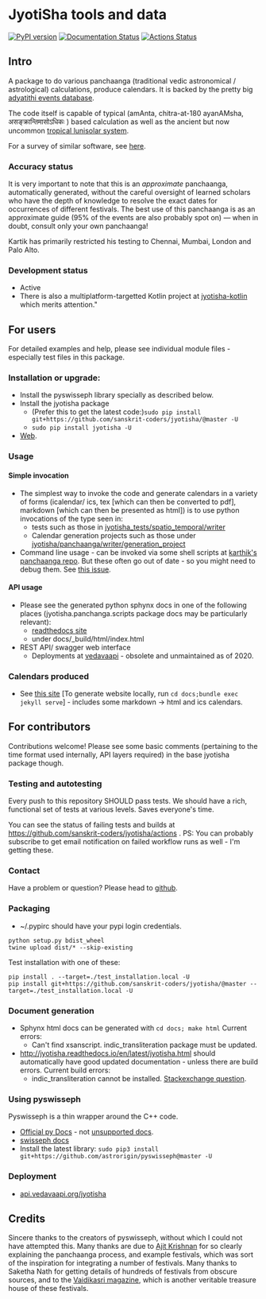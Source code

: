 JyotiSha tools and data
=======================
[![PyPI version](https://badge.fury.io/py/jyotisha.svg)](https://badge.fury.io/py/jyotisha)
[![Documentation Status](https://readthedocs.org/projects/jyotisha/badge/?version=latest)](https://jyotisha.readthedocs.io/en/latest/?badge=latest)
[![Actions Status](https://github.com/sanskrit-coders/jyotisha/workflows/Python%20package/badge.svg)](https://github.com/sanskrit-coders/jyotisha/actions)

## Intro
A package to do various panchaanga (traditional vedic astronomical / astrological) calculations, produce calendars. It is backed by the pretty big [adyatithi events database](https://github.com/sanskrit-coders/adyatithi).

The code itself is capable of typical (amAnta, chitra-at-180 ayanAMsha, असङ्क्रान्तिमासोऽधिकः ) based calculation as well as the ancient but now uncommon [tropical lunisolar system](https://vvasuki.github.io/jyotiSham/history/kauNDinyAyana/). 

For a survey of similar software, see [here](https://sanskrit-coders.github.io/astronomy/).

### Accuracy status
It is very important to note that this is an *approximate* panchaanga,
automatically generated, without the careful oversight of learned
scholars who have the depth of knowledge to resolve the exact dates for
occurrences of different festivals. The best use of this panchaanga is as an
approximate guide (95% of the events are also probably spot on) — when
in doubt, consult only your own panchaanga!

Kartik has primarily restricted his testing to Chennai, Mumbai, London and Palo Alto.

### Development status
- Active
- There is also a multiplatform-targetted Kotlin project at [jyotisha-kotlin](https://github.com/sanskrit-coders/jyotisha-kotlin) which merits attention."

## For users
For detailed examples and help, please see individual module files - especially test files in this package.

### Installation or upgrade:
- Install the pyswisseph library specially as described below.
- Install the jyotisha package
  -  (Prefer this to get the latest code:)`sudo pip install git+https://github.com/sanskrit-coders/jyotisha/@master -U`
  - `sudo pip install jyotisha -U`
- [Web](https://pypi.python.org/pypi/jyotisha).

### Usage
#### Simple invocation
- The simplest way to invoke the code and generate calendars in a variety of forms (icalendar/ ics, tex [which can then be converted to pdf], markdown [which can then be presented as html]) is to use python invocations of the type seen in:
  - tests such as those in [jyotisha_tests/spatio_temporal/writer](jyotisha_tests/spatio_temporal/writer)
  - Calendar generation projects such as those under [jyotisha/panchaanga/writer/generation_project](jyotisha/panchaanga/writer/generation_project)
- Command line usage - can be invoked via some shell scripts at [karthik's panchaanga repo](https://github.com/karthikraman/panchangam). But these often go out of date - so you might need to debug them. See [this issue](https://github.com/sanskrit-coders/jyotisha/issues/10).

#### API usage
- Please see the generated python sphynx docs in one of the following places (jyotisha.panchanga.scripts package docs may be particularly relevant):
    - [readthedocs site](http://jyotisha.readthedocs.io)
    - under docs/_build/html/index.html
- REST API/ swagger web interface 
    - Deployments at [vedavaapi](http://api.vedavaapi.org/jyotisha) - obsolete and unmaintained as of 2020.

### Calendars produced
- See [this site](https://sanskrit-coders.github.io/jyotisha/output/) [To generate website locally, run `cd docs;bundle exec jekyll serve`] - includes some markdown → html and ics calendars.

## For contributors
Contributions welcome! Please see some basic comments (pertaining to the time format used internally, API layers required) in the base jyotisha package though.

### Testing and autotesting
Every push to this repository SHOULD pass tests. We should have a rich, functional set of tests at various levels. Saves everyone's time.

You can see the status of failing tests and builds at https://github.com/sanskrit-coders/jyotisha/actions . PS: You can probably subscribe to get email notification on failed workflow runs as well - I'm getting these.

### Contact
Have a problem or question? Please head to [github](https://github.com/sanskrit-coders/jyotisha).

### Packaging
* ~/.pypirc should have your pypi login credentials.
```
python setup.py bdist_wheel
twine upload dist/* --skip-existing
```

Test installation with one of these:
```
pip install . --target=./test_installation.local -U
pip install git+https://github.com/sanskrit-coders/jyotisha/@master --target=./test_installation.local -U
```

### Document generation
- Sphynx html docs can be generated with `cd docs; make html` Current errors:
  - Can't find xsanscript. indic_transliteration package must be updated.
- http://jyotisha.readthedocs.io/en/latest/jyotisha.html should automatically have good updated documentation - unless there are build errors. Current build errors:
  - indic_transliteration cannot be installed. [Stackexchange question](https://stackoverflow.com/questions/45929148/read-the-docs-pip-pypi-dependency-installation-error).


### Using pyswisseph
Pyswisseph is a thin wrapper around the C++ code.

- [Official py Docs](https://astrorigin.com/pyswisseph/pydoc/index.html) - not [unsupported docs](http://pythonhosted.org/pyswisseph/swisseph-module.html).
- [swisseph docs](http://www.astro.com/swisseph/swephprg.htm)
- Install the latest library: `sudo pip3 install git+https://github.com/astrorigin/pyswisseph@master -U`

### Deployment
- [api.vedavaapi.org/jyotisha](http://api.vedavaapi.org/jyotisha)


## Credits

Sincere thanks to the creators of pyswisseph, without which I could not
have attempted this. Many thanks are due to [Ajit Krishnan][] for so
clearly explaining the panchaanga process, and example festivals, which
was sort of the inspiration for integrating a number of festivals. Many
thanks to Saketha Nath for getting details of hundreds of festivals from
obscure sources, and to the [Vaidikasri magazine][], which is another
veritable treasure house of these festivals.

  [Ajit Krishnan]: http://aupasana.com/
  [Vaidikasri magazine]: http://vaithikasri.com/